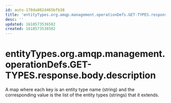 ```yaml
---
id: auto-178da802d465bfb38
title: 'entityTypes.org.amqp.management.operationDefs.GET-TYPES.response.body.description'
desc: ''
updated: 1618573536582
created: 1618573536582
---
```

# entityTypes.org.amqp.management.operationDefs.GET-TYPES.response.body.description

A map where each key is an entity type name (string) and the corresponding value is the list of the entity types (strings) that it extends.